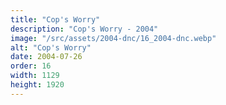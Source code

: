 ```yaml
---
title: "Cop's Worry"
description: "Cop's Worry - 2004"
image: "/src/assets/2004-dnc/16_2004-dnc.webp"
alt: "Cop's Worry"
date: 2004-07-26
order: 16
width: 1129
height: 1920
---
```

